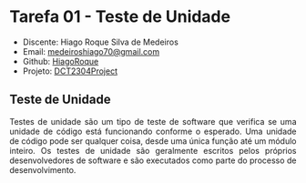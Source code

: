 # Tarefa 01 - Teste de Unidade

* Discente: Hiago Roque Silva de Medeiros
* Email: medeiroshiago70@gmail.com
* Github: [HiagoRoque](https://github.com/HiagoRoque)
* Projeto: [DCT2304Project](https://github.com/HiagoRoque/DCT2304Project/tree/main)

## Teste de Unidade

<div style="text-align: justify">Testes de unidade são um tipo de teste de software que verifica se uma unidade de código está funcionando conforme o esperado. Uma unidade de código pode ser qualquer coisa, desde uma única função até um módulo inteiro. Os testes de unidade são geralmente escritos pelos próprios desenvolvedores de software e são executados como parte do processo de desenvolvimento.</div>

